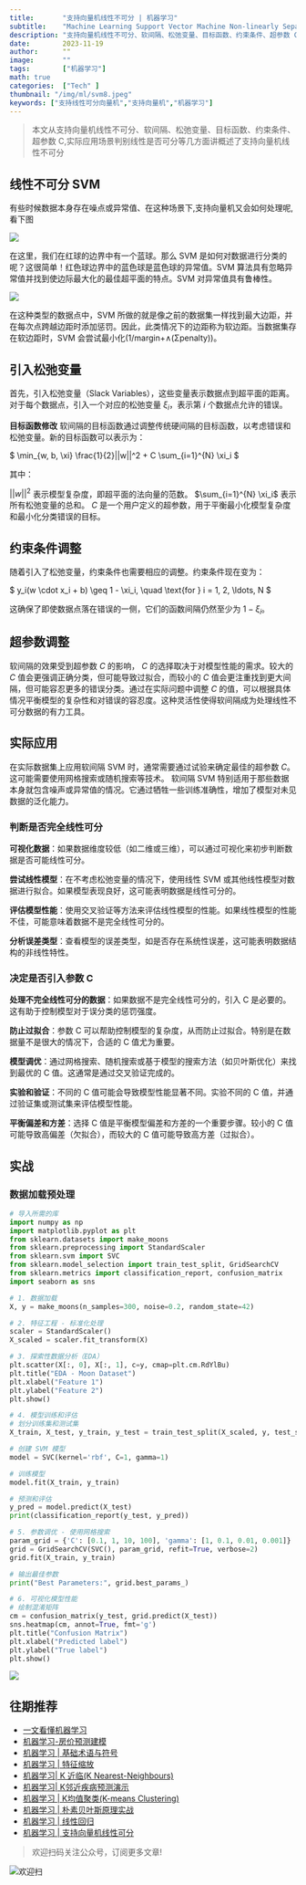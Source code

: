 ```yaml
---
title:       "支持向量机线性不可分 | 机器学习"
subtitle:    "Machine Learning Support Vector Machine Non-linearly Separable"
description: "支持向量机线性不可分、软间隔、松弛变量、目标函数、约束条件、超参数 C,实际应用场景判别线性是否可分等几方面讲概述了支持向量机线性不可分"
date:        2023-11-19
author:      ""
image:       ""
tags:        ["机器学习"]
math: true
categories:  ["Tech" ]
thumbnail: "/img/ml/svm8.jpeg"
keywords: ["支持线性可分向量机","支持向量机","机器学习"]
---
```



> 本文从支持向量机线性不可分、软间隔、松弛变量、目标函数、约束条件、超参数 C,实际应用场景判别线性是否可分等几方面讲概述了支持向量机线性不可分

## 线性不可分 SVM

有些时候数据本身存在噪点或异常值、在这种场景下,支持向量机又会如何处理呢,看下图

![](/img/ml/svm8.jpeg)


在这里，我们在红球的边界中有一个蓝球。那么 SVM 是如何对数据进行分类的呢？这很简单！红色球边界中的蓝色球是蓝色球的异常值。SVM 算法具有忽略异常值并找到使边际最大化的最佳超平面的特点。SVM 对异常值具有鲁棒性。

![](/img/ml/svm7.jpeg)

在这种类型的数据点中，SVM 所做的就是像之前的数据集一样找到最大边距，并在每次点跨越边距时添加惩罚。因此，此类情况下的边距称为软边距。当数据集存在软边距时，SVM 会尝试最小化(1/margin+∧(Σpenalty))。

## 引入松弛变量

首先，引入松弛变量（Slack Variables），这些变量表示数据点到超平面的距离。对于每个数据点，引入一个对应的松弛变量 $\xi_i$，表示第 $i$ 个数据点允许的错误。

**目标函数修改**
软间隔的目标函数通过调整传统硬间隔的目标函数，以考虑错误和松弛变量。新的目标函数可以表示为：

$
\min_{w, b, \xi} \frac{1}{2}||w||^2 + C \sum_{i=1}^{N} \xi_i
$

其中：

$||w||^2$ 表示模型复杂度，即超平面的法向量的范数。
$\sum_{i=1}^{N} \xi_i$ 表示所有松弛变量的总和。
$C$ 是一个用户定义的超参数，用于平衡最小化模型复杂度和最小化分类错误的目标。

## 约束条件调整

随着引入了松弛变量，约束条件也需要相应的调整。约束条件现在变为：

$
y_i(w \cdot x_i + b) \geq 1 - \xi_i, \quad \text{for } i = 1, 2, \ldots, N
$

这确保了即使数据点落在错误的一侧，它们的函数间隔仍然至少为 $1 - \xi_i$。

## 超参数调整

软间隔的效果受到超参数 $C$ 的影响， $C$ 的选择取决于对模型性能的需求。较大的 $C$ 值会更强调正确分类，但可能导致过拟合，而较小的 $C$ 值会更注重找到更大间隔，但可能容忍更多的错误分类。通过在实际问题中调整 $C$ 的值，可以根据具体情况平衡模型的复杂性和对错误的容忍度。这种灵活性使得软间隔成为处理线性不可分数据的有力工具。

## 实际应用

在实际数据集上应用软间隔 SVM 时，通常需要通过试验来确定最佳的超参数 $C$。这可能需要使用网格搜索或随机搜索等技术。
软间隔 SVM 特别适用于那些数据本身就包含噪声或异常值的情况。它通过牺牲一些训练准确性，增加了模型对未见数据的泛化能力。

### 判断是否完全线性可分

**可视化数据**：如果数据维度较低（如二维或三维），可以通过可视化来初步判断数据是否可能线性可分。

**尝试线性模型**：在不考虑松弛变量的情况下，使用线性 SVM 或其他线性模型对数据进行拟合。如果模型表现良好，这可能表明数据是线性可分的。

**评估模型性能**：使用交叉验证等方法来评估线性模型的性能。如果线性模型的性能不佳，可能意味着数据不是完全线性可分的。

**分析误差类型**：查看模型的误差类型，如是否存在系统性误差，这可能表明数据结构的非线性特性。

### 决定是否引入参数 C

**处理不完全线性可分的数据**：如果数据不是完全线性可分的，引入 C 是必要的。这有助于控制模型对于误分类的惩罚强度。

**防止过拟合**：参数 C 可以帮助控制模型的复杂度，从而防止过拟合。特别是在数据量不是很大的情况下，合适的 C 值尤为重要。

**模型调优**：通过网格搜索、随机搜索或基于模型的搜索方法（如贝叶斯优化）来找到最优的 C 值。这通常是通过交叉验证完成的。

**实验和验证**：不同的 C 值可能会导致模型性能显著不同。实验不同的 C 值，并通过验证集或测试集来评估模型性能。

**平衡偏差和方差**：选择 C 值是平衡模型偏差和方差的一个重要步骤。较小的 C 值可能导致高偏差（欠拟合），而较大的 C 值可能导致高方差（过拟合）。


## 实战


### 数据加载预处理

```python
# 导入所需的库
import numpy as np
import matplotlib.pyplot as plt
from sklearn.datasets import make_moons
from sklearn.preprocessing import StandardScaler
from sklearn.svm import SVC
from sklearn.model_selection import train_test_split, GridSearchCV
from sklearn.metrics import classification_report, confusion_matrix
import seaborn as sns

# 1. 数据加载
X, y = make_moons(n_samples=300, noise=0.2, random_state=42)

# 2. 特征工程 - 标准化处理
scaler = StandardScaler()
X_scaled = scaler.fit_transform(X)

# 3. 探索性数据分析（EDA）
plt.scatter(X[:, 0], X[:, 1], c=y, cmap=plt.cm.RdYlBu)
plt.title("EDA - Moon Dataset")
plt.xlabel("Feature 1")
plt.ylabel("Feature 2")
plt.show()

# 4. 模型训练和评估
# 划分训练集和测试集
X_train, X_test, y_train, y_test = train_test_split(X_scaled, y, test_size=0.3, random_state=42)

# 创建 SVM 模型
model = SVC(kernel='rbf', C=1, gamma=1)

# 训练模型
model.fit(X_train, y_train)

# 预测和评估
y_pred = model.predict(X_test)
print(classification_report(y_test, y_pred))

# 5. 参数调优 - 使用网格搜索
param_grid = {'C': [0.1, 1, 10, 100], 'gamma': [1, 0.1, 0.01, 0.001]}
grid = GridSearchCV(SVC(), param_grid, refit=True, verbose=2)
grid.fit(X_train, y_train)

# 输出最佳参数
print("Best Parameters:", grid.best_params_)

# 6. 可视化模型性能
# 绘制混淆矩阵
cm = confusion_matrix(y_test, grid.predict(X_test))
sns.heatmap(cm, annot=True, fmt='g')
plt.title("Confusion Matrix")
plt.xlabel("Predicted label")
plt.ylabel("True label")
plt.show()

```


![](/img/ml/svm-cf.png)


## 往期推荐

- [一文看懂机器学习](https://mp.weixin.qq.com/s?__biz=MzU0ODMzMzk0Ng==&mid=2247484391&idx=1&sn=716e299395f39c6ee2af72227f34b255&chksm=fb41f3f2cc367ae4f2f89dd7ed47de8378c35abc5904241b7d247e87cd707668b1bb09129a7b#rd)
- [机器学习-房价预测建模](https://mp.weixin.qq.com/s?__biz=MzU0ODMzMzk0Ng==&mid=2247484401&idx=1&sn=0b67c4ad3e7608009ae920571f2fd308&chksm=fb41f3e4cc367af2f41d9b17f6f2a8310d5cb299bfa355618907f4e0202522d9e2b3e19d5c91#rd)
- [机器学习 | 基础术语与符号](https://mp.weixin.qq.com/s?__biz=MzU0ODMzMzk0Ng==&mid=2247484401&idx=1&sn=0b67c4ad3e7608009ae920571f2fd308&chksm=fb41f3e4cc367af2f41d9b17f6f2a8310d5cb299bfa355618907f4e0202522d9e2b3e19d5c91#rd)
- [机器学习 | 特征缩放](https://mp.weixin.qq.com/s?__biz=MzU0ODMzMzk0Ng==&mid=2247484510&idx=1&sn=bb7cf6117c620aae01064f1051730c29&chksm=fb41f44bcc367d5d223dd7a8d445e92d97e2e993a49d122e019f80a1555b0b651567f5056060#rd)
- [机器学习| K 近临(K Nearest-Neighbours)](https://mp.weixin.qq.com/s?__biz=MzU0ODMzMzk0Ng==&mid=2247484572&idx=1&sn=e8fed49378732bd5c40f6130dd42ec7c&chksm=fb41f489cc367d9fa1483192ace36bad08a49c546a1b8e19c2350e14e6d2693cf39fd27dabf5#rd)
- [机器学习| K邻近疾病预测演示](https://mp.weixin.qq.com/s?__biz=MzU0ODMzMzk0Ng==&mid=2247484576&idx=1&sn=272c2f834eb92197d382ca7164a097a1&chksm=fb41f4b5cc367da36d40622bbc097cb19e9cccad76062c33c49d494205ce2473720318e6a914#rd)
- [机器学习 | K均值聚类(K-means Clustering)](https://mp.weixin.qq.com/s?__biz=MzU0ODMzMzk0Ng==&mid=2247484610&idx=1&sn=e5ddd983cd1f32b52524a8ae846c36f1&chksm=fb41f4d7cc367dc10d15fecadaa82ef74b5ab5c71704fb869fd1c62ad0da6e17cb037a31ca66#rd)
- [机器学习 | 朴素贝叶斯原理实战](https://mp.weixin.qq.com/s?__biz=MzU0ODMzMzk0Ng==&mid=2247484764&idx=1&sn=08ec391ef9a85c25d8205a3574b4a636&chksm=fb41f549cc367c5f1fb90a3f9735831576334566afd7d409f063cd329e8af81a79a797f9104f#rd)
- [机器学习 | 线性回归](https://mp.weixin.qq.com/s?__biz=MzU0ODMzMzk0Ng==&mid=2247484791&idx=1&sn=5fb140a07fe30805d785303d55307b14&chksm=fb41f562cc367c74b5ae84e05093062b79a8827a505de7b858f2c76414a29ea9d94e08aaaaa5#rd)
- [机器学习 | 支持向量机线性可分](https://mp.weixin.qq.com/s?__biz=MzU0ODMzMzk0Ng==&mid=2247484831&idx=1&sn=e052655aa3d5e383192c7ad1d03d170c&chksm=fb41f58acc367c9c16b8879137ff4dcd9a3bbf3610d6ebdba62d699fd6ac1f18a2b0eb9b93e0#rd)

> 欢迎扫码关注公众号，订阅更多文章!

![欢迎扫](/img/public-plantform-qr.png)
